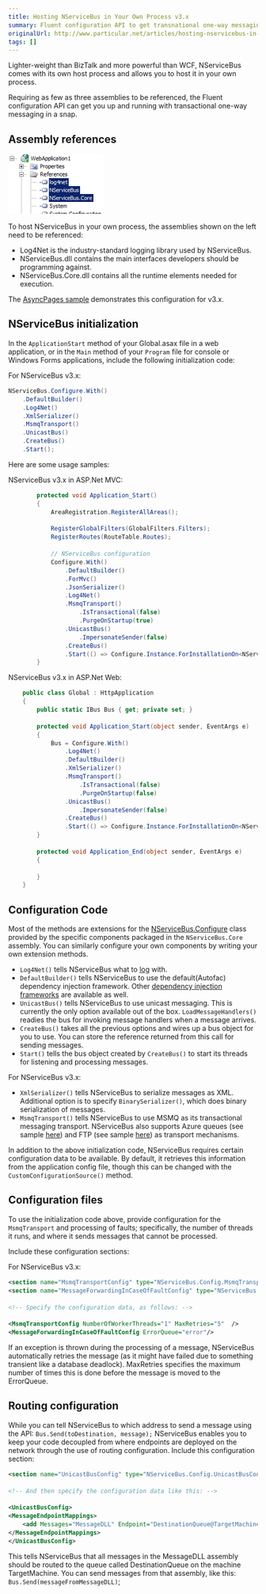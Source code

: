 ```yaml
---
title: Hosting NServiceBus in Your Own Process v3.x
summary: Fluent configuration API to get transnational one-way messaging, referencing only three assemblies.
originalUrl: http://www.particular.net/articles/hosting-nservicebus-in-your-own-process
tags: []
---
```


Lighter-weight than BizTalk and more powerful than WCF, NServiceBus comes with its own host process and allows you to host it in your own process.

Requiring as few as three assemblies to be referenced, the Fluent configuration API can get you up and running with transactional one-way messaging in a snap.

Assembly references
-------------------

![Assembly references](webapp_references.png)

To host NServiceBus in your own process, the assemblies shown on the left need to be referenced:

-   Log4Net is the industry-standard logging library used by NServiceBus.
-   NServiceBus.dll contains the main interfaces developers should be programming against.
-   NServiceBus.Core.dll contains all the runtime elements needed for execution.

The [AsyncPages sample](https://github.com/Particular/NServiceBus/tree/3.3.8/Samples) demonstrates this configuration for v3.x.


NServiceBus initialization
--------------------------

In the `ApplicationStart` method of your Global.asax file in a web application, or in the `Main` method of your `Program` file for console or Windows Forms applications, include the following initialization code:

For NServiceBus v3.x:

```C#
NServiceBus.Configure.With()
    .DefaultBuilder()
    .Log4Net()
    .XmlSerializer()
    .MsmqTransport()
    .UnicastBus()
    .CreateBus()
    .Start();
```

Here are some usage samples:

NServiceBus v3.x in ASP.Net MVC:

```C#
        protected void Application_Start()
        {
            AreaRegistration.RegisterAllAreas();

            RegisterGlobalFilters(GlobalFilters.Filters);
            RegisterRoutes(RouteTable.Routes);
           
            // NServiceBus configuration
            Configure.With()
                .DefaultBuilder()
                .ForMvc()
                .JsonSerializer()
                .Log4Net()
                .MsmqTransport()
                    .IsTransactional(false)
                    .PurgeOnStartup(true)
                .UnicastBus()
                    .ImpersonateSender(false)
                .CreateBus()
                .Start(() => Configure.Instance.ForInstallationOn<NServiceBus.Installation.Environments.Windows>().Install());
        }
```

NServiceBus v3.x in ASP.Net Web:

```C#
    public class Global : HttpApplication
    {
        public static IBus Bus { get; private set; }

        protected void Application_Start(object sender, EventArgs e)
        {
            Bus = Configure.With()
                .Log4Net()
                .DefaultBuilder()
                .XmlSerializer()
                .MsmqTransport()
                    .IsTransactional(false)
                    .PurgeOnStartup(false)
                .UnicastBus()
                    .ImpersonateSender(false)
                .CreateBus()
                .Start(() => Configure.Instance.ForInstallationOn<NServiceBus.Installation.Environments.Windows>().Install());
        }

        protected void Application_End(object sender, EventArgs e)
        {

        }
    }
```

Configuration Code
------------------

Most of the methods are extensions for the [NServiceBus.Configure](https://github.com/NServiceBus/NServiceBus/blob/master/src/config/NServiceBus.Config/Configure.cs) class provided by the specific components packaged in the `NServiceBus.Core` assembly. You can similarly configure your own components by writing your own extension methods.

-   `Log4Net()` tells NServiceBus what to [log](logging-in-nservicebus.md) with.
-   `DefaultBuilder()` tells NServiceBus to use the default(Autofac) dependency injection framework. Other [dependency injection frameworks](containers.md) are available as well.
-   `UnicastBus()` tells NServiceBus to use unicast messaging. This is currently the only option available out of the box. `LoadMessageHandlers()` readies the bus for invoking message handlers when a message arrives.
-   `CreateBus()` takes all the previous options and wires up a bus object for you to use. You can store the reference returned from this call for sending messages.
-   `Start()` tells the bus object created by `CreateBus()` to start its threads for listening and processing messages.

For NServiceBus v3.x:

-   `XmlSerializer()` tells NServiceBus to serialize messages as XML. Additional option is to specify `BinarySerializer()`, which does binary serialization of messages.
-   `MsmqTransport()` tells NServiceBus to use MSMQ as its transactional messaging transport. NServiceBus also supports Azure queues (see sample [here](http://github.com/NServiceBus/NServiceBus/tree/master/Samples/Azure)) and FTP (see sample [here](http://github.com/NServiceBus/NServiceBus/tree/master/Samples/FtpSample)) as transport mechanisms.

In addition to the above initialization code, NServiceBus requires certain configuration data to be available. By default, it retrieves this information from the application config file, though this can be changed with the `CustomConfigurationSource()` method.


Configuration files
-------------------

To use the initialization code above, provide configuration for the `MsmqTransport` and processing of faults; specifically, the number of threads it runs, and where it sends messages that cannot be processed.

Include these configuration sections:

For NServiceBus v3.x:

```XML
<section name="MsmqTransportConfig" type="NServiceBus.Config.MsmqTransportConfig, NServiceBus.Core"/>
<section name="MessageForwardingInCaseOfFaultConfig" type="NServiceBus.Config.MessageForwardingInCaseOfFaultConfig, NServiceBus.Core" />

<!-- Specify the configuration data, as follows: -->

<MsmqTransportConfig NumberOfWorkerThreads="1" MaxRetries="5"  />
<MessageForwardingInCaseOfFaultConfig ErrorQueue="error"/>
```

If an exception is thrown during the processing of a message, NServiceBus automatically retries the message (as it might have failed due to something transient like a database deadlock). MaxRetries specifies the maximum number of times this is done before the message is moved to the ErrorQueue.

Routing configuration
---------------------

While you can tell NServiceBus to which address to send a message using the API: `Bus.Send(toDestination, message);` NServiceBus enables you to keep your code decoupled from where endpoints are deployed on the network through the use of routing configuration. Include this configuration section:

```XML
<section name="UnicastBusConfig" type="NServiceBus.Config.UnicastBusConfig, NServiceBus.Core"/>

<!-- And then specify the configuration data like this: -->

<UnicastBusConfig>
<MessageEndpointMappings>
    <add Messages="MessageDLL" Endpoint="DestinationQueue@TargetMachine"/>
</MessageEndpointMappings>
</UnicastBusConfig>  
```

This tells NServiceBus that all messages in the MessageDLL assembly should be routed to the queue called DestinationQueue on the machine TargetMachine. You can send messages from that assembly, like this: `Bus.Send(messageFromMessageDLL)`;



